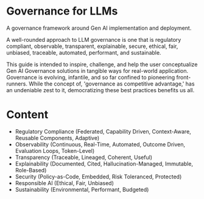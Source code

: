 # Governance for LLMs
A governance framework around Gen AI implementation and deployment.

A well-rounded approach to LLM governance is one that is regulatory compliant, observable, transparent, explainable, secure, ethical, fair, unbiased, traceable, automated, performant, and sustainable.

This guide is intended to inspire, challenge, and help the user conceptualize Gen AI Governance solutions in tangible ways for real-world application. Governance is evolving, infantile, and so far confined to pioneering front-runners. While the concept of, 'governance as competitive advantage,' has an undeniable zest to it, democratizing these best practices benefits us all.

# Content
- Regulatory Compliance (Federated, Capability Driven, Context-Aware, Reusable Components, Adaptive)
- Observability (Continuous, Real-Time, Automated, Outcome Driven, Evaluation Loops, Token-Level)
- Transparency (Traceable, Lineaged, Coherent, Useful)
- Explainability (Documented, Cited, Hallucination-Managed, Immutable, Role-Based)
- Security (Policy-as-Code, Embedded, Risk Toleranced, Protected)
- Responsible AI (Ethical, Fair, Unbiased)
- Sustainability (Environmental, Performant, Budgeted)
